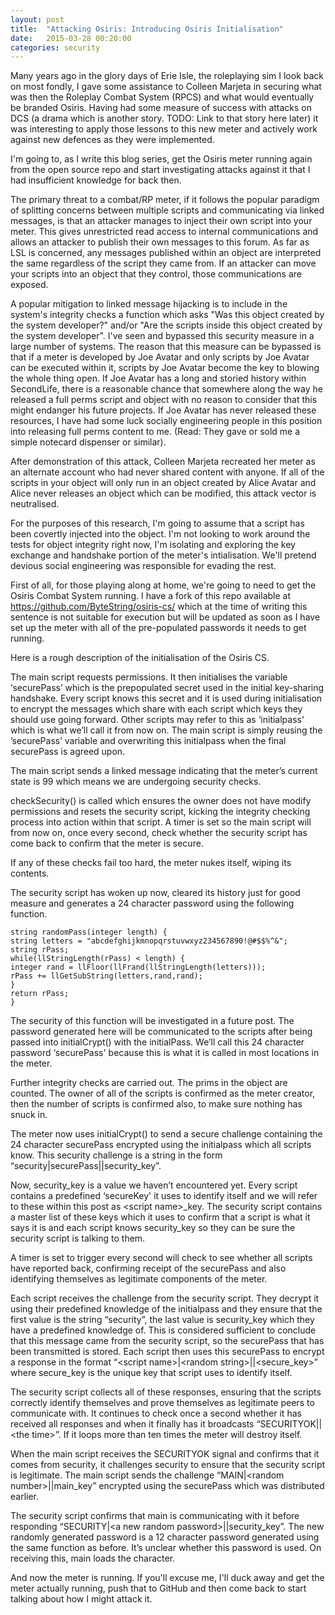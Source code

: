 ```yaml
---
layout: post
title:  "Attacking Osiris: Introducing Osiris Initialisation"
date:   2015-03-28 00:20:00
categories: security
---
```


Many years ago in the glory days of Erie Isle, the roleplaying sim I look back on most fondly, I gave some assistance to Colleen Marjeta in securing what was then the Roleplay Combat System (RPCS) and what would eventually be branded Osiris. Having had some measure of success with attacks on DCS (a drama which is another story. TODO: Link to that story here later) it was interesting to apply those lessons to this new meter and actively work against new defences as they were implemented.

I'm going to, as I write this blog series, get the Osiris meter running again from the open source repo and start investigating attacks against it that I had insufficient knowledge for back then.

The primary threat to a combat/RP meter, if it follows the popular paradigm of splitting concerns between multiple scripts and communicating via linked messages, is that an attacker manages to inject their own script into your meter. This gives unrestricted read access to internal communications and allows an attacker to publish their own messages to this forum. As far as LSL is concerned, any messages published within an object are interpreted the same regardless of the script they came from. If an attacker can move your scripts into an object that they control, those communications are exposed.

A popular mitigation to linked message hijacking is to include in the system's integrity checks a function which asks "Was this object created by the system developer?" and/or "Are the scripts inside this object created by the system developer". I've seen and bypassed this security measure in a large number of systems. The reason that this measure can be bypassed is that if a meter is developed by Joe Avatar and only scripts by Joe Avatar can be executed within it, scripts by Joe Avatar become the key to blowing the whole thing open. If Joe Avatar has a long and storied history within SecondLife, there is a reasonable chance that somewhere along the way he released a full perms script and object with no reason to consider that this might endanger his future projects. If Joe Avatar has never released these resources, I have had some luck socially engineering people in this position into releasing full perms content to me. (Read: They gave or sold me a simple notecard dispenser or similar).

After demonstration of this attack, Colleen Marjeta recreated her meter as an alternate account who had never  shared content with anyone. If all of the scripts in your object will only run in an object created by Alice Avatar and Alice never releases an object which can be modified, this attack vector is neutralised.

For the purposes of this research, I'm going to assume that a script has been covertly injected into the object. I'm not looking to work around the tests for object integrity right now, I'm isolating and exploring the key exchange and handshake portion of the meter's intialisation. We'll pretend devious social engineering was responsible for evading the rest.

First of all, for those playing along at home, we're going to need to get the Osiris Combat System running. I have a fork of this repo available at https://github.com/ByteString/osiris-cs/ which at the time of writing this sentence is not suitable for execution but will be updated as soon as I have set up the meter with all of the pre-populated passwords it needs to get running.

Here is a rough description of the initialisation of the Osiris CS.

The main script requests permissions. It then initialises the variable ‘securePass’ which is the prepopulated secret used in the initial key-sharing handshake. Every script knows this secret and it is used during initialisation to encrypt the messages which share with each script which keys they should use going forward. Other scripts may refer to this as ‘initialpass' which is what we’ll call it from now on. The main script is simply reusing the ’securePass’ variable and overwriting this initialpass when the final securePass is agreed upon. 

The main script sends a linked message indicating that the meter’s current state is 99 which means we are undergoing security checks.

checkSecurity() is called which ensures the owner does not have modify permissions and resets the security script, kicking the integrity checking process into action within that script. A timer is set so the main script will from now on, once every second, check whether the security script has come back to confirm that the meter is secure.

If any of these checks fail too hard, the meter nukes itself, wiping its contents.

The security script has woken up now, cleared its history just for good measure and generates a 24 character password using the following function.

    string randomPass(integer length) {
    string letters = "abcdefghijkmnopqrstuvwxyz234567890!@#$$%^&";
    string rPass;
    while(llStringLength(rPass) < length) {
    integer rand = llFloor(llFrand(llStringLength(letters)));
    rPass += llGetSubString(letters,rand,rand);
    }
    return rPass;
    }

The security of this function will be investigated in a future post. The password generated here will be communicated to the scripts after being passed into initialCrypt() with the initialPass. We’ll call this 24 character password ‘securePass' because this is what it is called in most locations in the meter.

Further integrity checks are carried out. The prims in the object are counted. The owner of all of the scripts is confirmed as the meter creator, then the number of scripts is confirmed also, to make sure nothing has snuck in.

The meter now uses initialCrypt() to send a secure challenge containing the 24 character securePass encrypted using the initialpass which all scripts know. This security challenge is a string in the form “security\|securePass\|\|security\_key”.

Now, security\_key is a value we haven’t encountered yet. Every script contains a predefined ‘secureKey' it uses to identify itself and we will refer to these within this post as \<script name>_key. The security script contains a master list of these keys which it uses to confirm that a script is what it says it is and each script knows security_key so they can be sure the security script is talking to them.

A timer is set to trigger every second will check to see whether all scripts have reported back, confirming receipt of the securePass and also identifying themselves as legitimate components of the meter.

Each script receives the challenge from the security script. They decrypt it using their predefined knowledge of the initialpass and they ensure that the first value is the string “security”, the last value is security_key which they have a predefined knowledge of. This is considered sufficient to conclude that this message came from the security script, so the securePass that has been transmitted is stored. Each script then uses this securePass to encrypt a response in the format “\<script name>\|\<random string>\|\|\<secure\_key>” where secure_key is the unique key that script uses to identify itself.

The security script collects all of these responses, ensuring that the scripts correctly identify themselves and prove themselves as legitimate peers to communicate with. It continues to check once a second whether it has received all responses and when it finally has it broadcasts “SECURITYOK\|\|\<the time>”. If it loops more than ten times the meter will destroy itself.

When the main script receives the SECURITYOK signal and confirms that it comes from security, it challenges security to ensure that the security script is legitimate. The main script sends the challenge “MAIN\|\<random number>\|\|main_key” encrypted using the securePass which was distributed earlier.

The security script confirms that main is communicating with it before responding “SECURITY\|\<a new random password>\|\|security_key”. The new randomly generated password is a 12 character password generated using the same function as before. It’s unclear whether this password is used. On receiving this, main loads the character.

And now the meter is running. If you'll excuse me, I'll duck away and get the meter actually running, push that to GitHub and then come back to start talking about how I might attack it.